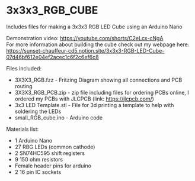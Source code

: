 # 3x3x3_RGB_CUBE
Includes files for making a 3x3x3 RGB LED Cube using an Arduino Nano

Demonstration video: https://youtube.com/shorts/C2eLcx-cNgA     
For more information about building the cube check out my webpage here:     
https://sunset-chauffeur-cd5.notion.site/3x3x3-RGB-LED-Cube-07d46bf612e04ef2acec1c6f2c6ef6c8

Files included:
- 3X3X3_RGB.fzz - Fritzing Diagram showing all connections and PCB routing
- 3X3X3_RGB_PCB.zip - zip file including files for ordering PCBs online, I ordered my PCBs with JLCPCB (link: https://jlcpcb.com/)
- 3x3 LED Template.stl - File for 3d printing a template to help with soldering the LEDs
- small_RGB_cube.ino - Arduino code

Materials list:
- 1 Arduino Nano
- 27 RBG LEDs (common cathode)
- 2 SN74HC595 shift registers
- 9 150 ohm resistors
- Female header pins for arduino
- 2 16 pin IC sockets

  
